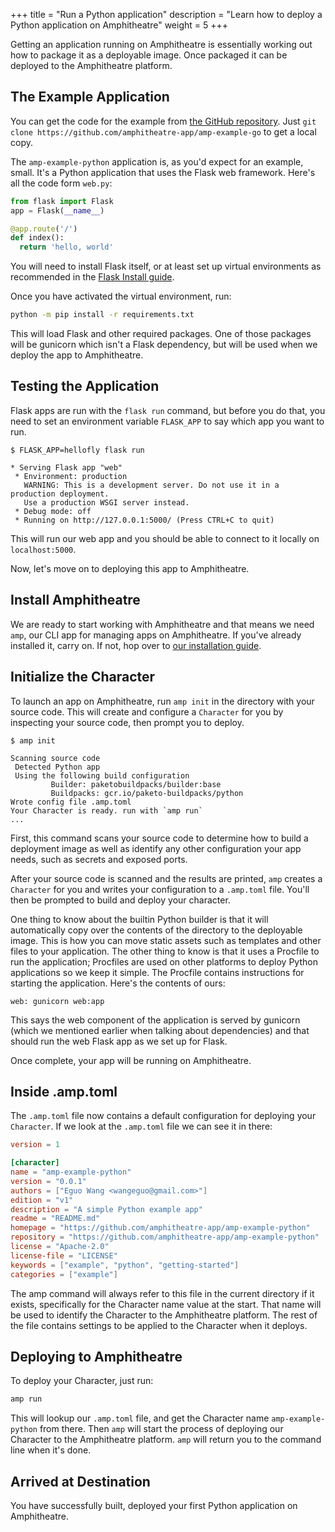 +++
title = "Run a Python application"
description = "Learn how to deploy a Python application on Amphitheatre"
weight = 5
+++

Getting an application running on Amphitheatre is essentially working out how to
package it as a deployable image. Once packaged it can be deployed to the
Amphitheatre platform.

## The Example Application

You can get the code for the example from [the GitHub
repository](https://github.com/amphitheatre-app/amp-example-go). Just `git clone
https://github.com/amphitheatre-app/amp-example-go` to get a local copy.

The `amp-example-python` application is, as you'd expect for an example, small.
It's a Python application that uses the Flask web framework. Here's all the code
form `web.py`:


```python
from flask import Flask
app = Flask(__name__)

@app.route('/')
def index():
  return 'hello, world'
```

You will need to install Flask itself, or at least set up virtual environments
as recommended in the [Flask Install
guide](https://flask.palletsprojects.com/en/1.1.x/installation/#virtual-environments).

Once you have activated the virtual environment, run:

```sh
python -m pip install -r requirements.txt
```

This will load Flask and other required packages. One of those packages will be
gunicorn which isn't a Flask dependency, but will be used when we deploy the app
to Amphitheatre.


## Testing the Application

Flask apps are run with the `flask run` command, but before you do that, you need
to set an environment variable `FLASK_APP` to say which app you want to run.

```
$ FLASK_APP=hellofly flask run

* Serving Flask app "web"
 * Environment: production
   WARNING: This is a development server. Do not use it in a production deployment.
   Use a production WSGI server instead.
 * Debug mode: off
 * Running on http://127.0.0.1:5000/ (Press CTRL+C to quit)
```

This will run our web app and you should be able to connect to it locally
on `localhost:5000`.

Now, let's move on to deploying this app to Amphitheatre.

## Install Amphitheatre

We are ready to start working with Amphitheatre and that means we need `amp`, our CLI
app for managing apps on Amphitheatre. If you've already installed it, carry on. If not,
hop over to [our installation guide](@/installation/_index.md). 

## Initialize the Character

To launch an app on Amphitheatre, run `amp init` in the directory with your source
code. This will create and configure a `Character` for you by inspecting your source
code, then prompt you to deploy.

```
$ amp init

Scanning source code
 Detected Python app
 Using the following build configuration
         Builder: paketobuildpacks/builder:base
         Buildpacks: gcr.io/paketo-buildpacks/python
Wrote config file .amp.toml
Your Character is ready. run with `amp run`
...
```

First, this command scans your source code to determine how to build a
deployment image as well as identify any other configuration your app needs,
such as secrets and exposed ports.

After your source code is scanned and the results are printed, `amp` creates a
`Character` for you and writes your configuration to a `.amp.toml` file. You'll
then be prompted to build and deploy your character.

One thing to know about the builtin Python builder is that it will automatically
copy over the contents of the directory to the deployable image. This is how you
can move static assets such as templates and other files to your application.
The other thing to know is that it uses a Procfile to run the application;
Procfiles are used on other platforms to deploy Python applications so we keep
it simple. The Procfile contains instructions for starting the application.
Here's the contents of ours:

```
web: gunicorn web:app
```

This says the web component of the application is served by gunicorn (which we
mentioned earlier when talking about dependencies) and that should run the
web Flask app as we set up for Flask.

Once complete, your app will be running on Amphitheatre.

## Inside .amp.toml

The `.amp.toml` file now contains a default configuration for deploying your
`Character`. If we look at the `.amp.toml` file we can see it in there:

```toml
version = 1

[character]
name = "amp-example-python"
version = "0.0.1"
authors = ["Eguo Wang <wangeguo@gmail.com>"]
edition = "v1"
description = "A simple Python example app"
readme = "README.md"
homepage = "https://github.com/amphitheatre-app/amp-example-python"
repository = "https://github.com/amphitheatre-app/amp-example-python"
license = "Apache-2.0"
license-file = "LICENSE"
keywords = ["example", "python", "getting-started"]
categories = ["example"]
```

The amp command will always refer to this file in the current directory if it
exists, specifically for the Character name value at the start. That name will
be used to identify the Character to the Amphitheatre platform. The rest of the
file contains settings to be applied to the Character when it deploys.

## Deploying to Amphitheatre

To deploy your Character, just run:

```sh
amp run
```

This will lookup our `.amp.toml` file, and get the Character name `amp-example-python`
from there. Then `amp` will start the process of deploying our Character to the
Amphitheatre platform. `amp` will return you to the command line when it's done.

## Arrived at Destination

You have successfully built, deployed your first Python application on Amphitheatre.